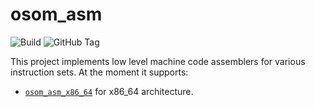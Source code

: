 osom_asm
=============

![Build](https://github.com/RafalSzefler/osom_asm/actions/workflows/tests.yml/badge.svg)
![GitHub Tag](https://img.shields.io/github/v/tag/RafalSzefler/osom_asm)

This project implements low level machine code assemblers for various instruction sets. At the moment it supports:

* [`osom_asm_x86_64`](https://rafalszefler.github.io/osom_emitters/osom_asm_x86_64) for x86_64 architecture.
